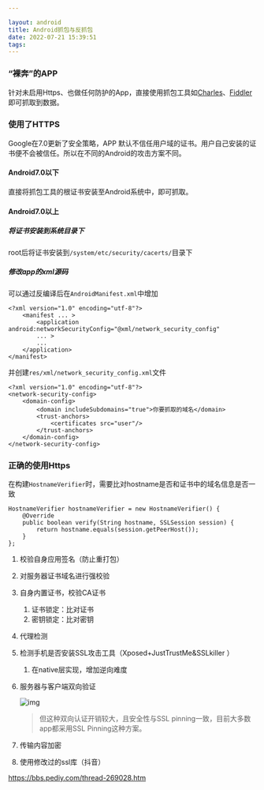 ```yaml
---

layout: android
title: Android抓包与反抓包
date: 2022-07-21 15:39:51
tags:
---
```


### “裸奔”的APP

针对未启用Https、也做任何防护的App，直接使用抓包工具如[Charles](https://www.charlesproxy.com/download/latest-release/)、[Fiddler](https://link.juejin.cn/?target=https%3A%2F%2Fwww.telerik.com%2Fdownload%2Ffiddler)即可抓取到数据。

### 使用了HTTPS

Google在7.0更新了安全策略，APP 默认不信任用户域的证书。用户自己安装的证书便不会被信任。所以在不同的Android的攻击方案不同。

#### Android7.0以下

直接将抓包工具的根证书安装至Android系统中，即可抓取。

#### Android7.0以上

##### 将证书安装到系统目录下

root后将证书安装到`/system/etc/security/cacerts/`目录下

##### 修改app的xml源码

可以通过反编译后在`AndroidManifest.xml`中增加

```
<?xml version="1.0" encoding="utf-8"?>
    <manifest ... >
    	<application android:networkSecurityConfig="@xml/network_security_config"
        ... >
        ...
    </application>
</manifest>
```
并创建`res/xml/network_security_config.xml`文件

```
<?xml version="1.0" encoding="utf-8"?>
<network-security-config>
    <domain-config>
        <domain includeSubdomains="true">你要抓取的域名</domain>
        <trust-anchors>
        	<certificates src="user"/>
        </trust-anchors>
    </domain-config>
</network-security-config>
```







### 正确的使用Https

在构建`HostnameVerifier`时，需要比对hostname是否和证书中的域名信息是否一致

```
HostnameVerifier hostnameVerifier = new HostnameVerifier() {
    @Override
    public boolean verify(String hostname, SSLSession session) {
        return hostname.equals(session.getPeerHost());
    }
};
```










1. 校验自身应用签名（防止重打包）

2. 对服务器证书域名进行强校验

3. 自身内置证书，校验CA证书

   1. 证书锁定：比对证书
   2. 密钥锁定：比对密钥

4. 代理检测

5. 检测手机是否安装SSL攻击工具（Xposed+JustTrustMe&SSLkiller ）

   1. 在native层实现，增加逆向难度

6. 服务器与客户端双向验证

   ![img](https://image.3001.net/images/20210911/1631371570_613cc13233d55da892c11.png)

   > 但这种双向认证开销较大，且安全性与SSL pinning一致，目前大多数app都采用SSL Pinning这种方案。

7. 传输内容加密

8. 使用修改过的ssl库（抖音）



https://bbs.pediy.com/thread-269028.htm